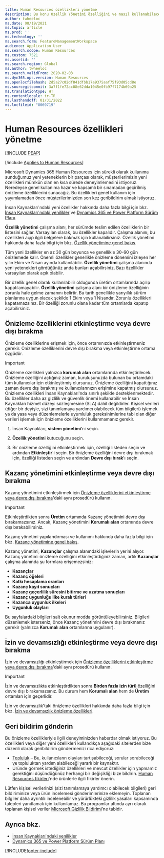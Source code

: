 ```yaml
---
title: Human Resources özellikleri yönetme
description: Bu konu Özellik Yönetimi özelliğini ve nasıl kullanabileceğinizi açıklar.
author: twheeloc
ms.date: 08/19/2021
ms.topic: article
ms.prod: ''
ms.technology: ''
ms.search.form: FeatureManagementWorkspace
audience: Application User
ms.search.scope: Human Resources
ms.custom: 7521
ms.assetid: ''
ms.search.region: Global
ms.author: twheeloc
ms.search.validFrom: 2020-02-03
ms.dyn365.ops.version: Human Resources
ms.openlocfilehash: 2d5a27c02df841dfbb17a9375aaf75f93d05cd8e
ms.sourcegitcommit: 3a7f1fe72ac08e62dda1045e0fb97f7174b69a25
ms.translationtype: HT
ms.contentlocale: tr-TR
ms.lasthandoff: 01/31/2022
ms.locfileid: "8069719"
---
```

# <a name="manage-features-in-human-resources"></a>Human Resources özellikleri yönetme


[!INCLUDE [PEAP](../includes/peap-1.md)]

[!include [Applies to Human Resources](../includes/applies-to-hr.md)]

Microsoft Dynamics 365 Human Resources için sürekli olarak kullanıma sunduğumuz yeni yeteneklerin bir parçası olarak, müşterilerimizin yeni özellikleri mümkün olan en kısa sürede deneyimlemesini istiyoruz. Neredeyse genel kullanıma hazır ve kapsamlı bir sınamadan geçirilmiş önizleme özelliklerini sunacağız. Bu özellikleri genel kullanım için yayımlamadan önce müşterilerimizden son kez geribildirim almak istiyoruz.

İnsan Kaynakları'ndaki yeni özellikler hakkında daha fazla bilgi için bkz. [İnsan Kaynakları'ndaki yenilikler](hr-admin-whats-new.md) ve [Dynamics 365 ve Power Platform Sürüm Planı](/dynamics365/release-plans/?panel=products1#pivot=products).

**Özellik yönetimi** çalışma alanı, her sürümde teslim edilen özelliklerin bir listesini sağlar. Varsayılan olarak, bu özellikler kapalıdır. Çalışma alanını, bu özellikleri açıp ilgili belgelere bakmak için kullanabilirsiniz. Özellik yönetimi hakkında daha fazla bilgi için bkz. [Özellik yönetimine genel bakış](../fin-ops-core/fin-ops/get-started/feature-management/feature-management-overview.md).

Tüm yeni özellikler en az 30 gün boyunca ve genellikle 30-60 gün önizlemede kalır. Önemli özellikler genellikle önizleme dönemini izleyen her yılın Ekim ve Nisan ayında kullanılabilir. **Özellik yönetimi** çalışma alanında yeni yetenekleri gördüğünüz anda bunları açabilirsiniz. Bazı özellikler varsayılan olarak açık olabilir.

Bir özellik genel olarak kullanılabilir olduğunda üretim ortamlarında açılıp kapatılamayabilir. **Özellik yönetimi** çalışma alanı bir önizleme özelliğinin zorunlu hale gelme zamanını belirtir. Bu tarih genellikle yarıyıllık sürüm planlarına uygun olacak şekilde 1 Ekim veya 1 Nisandır. Zorunlu özellikleri kapatamazsınız. Bir özelliği zorunlu olana kadar tüm ortamlarda kapatıp açabilirsiniz.

## <a name="enable-or-disable-preview-features"></a>Önizleme özelliklerini etkinleştirme veya devre dışı bırakma

Önizleme özelliklerine erişmek için, önce ortamınızda etkinleştirmeniz gerekir. Önizleme özelliklerini devre dışı bırakma veya etkinleştirme ortama özgüdür.

> [!IMPORTANT]
> Önizleme özellikleri yalnızca **korumalı alan** ortamlarında etkinleştirilecek. Önizleme özelliğini açtığınız zaman, kuruluşunuzda bulunan bu ortamdaki tüm kullanıcılar için etkinleştirmiş olursunuz. Önizleme özelliğini kapattığınız zaman devre dışı bırakmış ve kullanıcılarınızın erişimine kapatmış olursunuz. Önizleme özellikleri İnsan Kaynakları'nda sınırlı şekilde desteklenmektedir. Bu özellikler daha az gizlilik ve güvenlik önemi kullanabilir ve İnsan Kaynakları hizmet düzeyi sözleşmesine (SLA) dahil değildirler. Kişisel verileri (diğer bir deyişle, sizi tanımlamaya yardımcı olabilecek tüm bilgileri) işlemek ya da yasa veya düzenlemelerle uyumluluk gereksinimlerine tabi olan diğer verileri işlemek için önizleme özelliklerini kullanmamanız gerekir.

1. İnsan Kaynakları, **sistem yönetimi**'ni seçin.

2. **Özellik yönetimi** kutucuğunu seçin.

3. Bir önizleme özelliğini etkinleştirmek için, özelliği listeden seçin ve ardından **Etkinleştir**'i seçin. Bir önizleme özelliğini devre dışı bırakmak için, özelliği listeden seçin ve ardından **Devre dışı bırak**'ı seçin.

## <a name="enable-or-disable-benefits-management"></a>Kazanç yönetimini etkinleştirme veya devre dışı bırakma

Kazanç yönetimini etkinleştirmek için [Önizleme özelliklerini etkinleştirme veya devre dışı bırakma](hr-admin-manage-features.md?enable-or-disable-preview-features)'daki aynı prosedürü kullanın.

> [!IMPORTANT]
> Etkinleştirdikten sonra **Üretim** ortamında Kazanç yönetimini devre dışı bırakamazsınız. Ancak, Kazanç yönetimini **Korumalı alan** ortamında devre dışı bırakabilirsiniz.

Kazanç yönetimi yapılandırması ve kullanımı hakkında daha fazla bilgi için bkz. [Kazanç yönetimine genel bakış](hr-benefits-management-overview.md).

Kazanç yönetimi, **Kazançlar** çalışma alanındaki işlevlerin yerini alıyor. Kazanç yönetimi önizleme özelliğini etkinleştirdiğiniz zaman, artık **Kazançlar** çalışma alanında şu formlara erişemezsiniz:

- **Kazançlar**
- **Kazanç öğeleri**
- **Katkı hesaplama oranları**
- **Kazanç kayıt sonuçları**
- **Kazanç geçerlilik süresini bitirme ve uzatma sonuçları**
- **Kazanç uygunluğu ilke kuralı türleri**
- **Kazanca uygunluk ilkeleri**
- **Uygunluk olayları**

Bu sayfalardaki bilgileri salt okunur modda görüntüleyebilirsiniz. Bilgileri düzenlemek isterseniz, önce Kazanç yönetimini devre dışı bırakmanız gerekir (yalnızca **Korumalı alan** ortamlarına uygulanır).

## <a name="enable-or-disable-leave-and-absence"></a>İzin ve devamsızlığı etkinleştirme veya devre dışı bırakma

İzin ve devamsızlığı etkinleştirmek için [Önizleme özelliklerini etkinleştirme veya devre dışı bırakma](hr-admin-manage-features.md?enable-or-disable-preview-features)'daki aynı prosedürü kullanın.

> [!IMPORTANT]
> İzin ve devamsızlıkta etkinleştirdikten sonra **Birden fazla izin türü** özelliğini devre dışı bırakamazsınız. Bu durum hem **Korumalı alan** hem de **Üretim** ortamları için geçerlidir.

İzin ve devamsızlık'taki önizleme özellikleri hakkında daha fazla bilgi için bkz. [İzin ve devamsızlık önizleme özellikleri](hr-leave-and-absence-overview.md?leave-and-absence-preview-features).

## <a name="send-us-feedback"></a>Geri bildirim gönderin

Bu önizleme özellikleriyle ilgili deneyiminizden haberdar olmak istiyoruz. Bu özellikleri veya diğer yeni özellikleri kullandıkça aşağıdaki sitelerden bize düzenli olarak geribildirim göndermenizi rica ediyoruz:

- [Topluluk](https://community.dynamics.com/enterprise/f/759?pi53869=0&category=Talent) – Bu, kullanıcıların olayları tartışabileceği, sorular sorabileceği ve topluluktan yardım alabileceği yararlı bir kaynaktır.
- Üründe görmek istediğiniz özellikleri ve mevcut özellikler için yapmamız gerektiğini düşündüğünüz herhangi bir değişikliği bize bildirin. [Human Resources fikirleri](https://powerusers.microsoft.com/t5/Ideas-for-Human-Resources/idb-p/HumanResources)'nde ürünlerle ilgili fikirler önerin.
    
Lütfen kişisel verilerinizi (sizi tanımlamaya yardımcı olabilecek bilgileri) geri bildiriminize veya ürün incelemesi gönderimlerinize eklemeyin. Toplanan bilgiler daha ayrıntılı incelenebilir ve yürürlükteki gizlilik yasaları kapsamında talepleri yanıtlamak için kullanılamaz. Bu programlar altında ayrı olarak toplanan kişisel veriler [Microsoft Gizlilik Bildirimi](https://privacy.microsoft.com/privacystatement)'ne tabidir.

## <a name="see-also"></a>Ayrıca bkz.

- [İnsan Kaynakları'ndaki yenilikler](hr-admin-whats-new.md)
- [Dynamics 365 ve Power Platform Sürüm Planı](/dynamics365/release-plans/?panel=products1#pivot=products)

[!INCLUDE[footer-include](../includes/footer-banner.md)]
